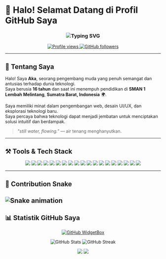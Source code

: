 # 👋 Halo! Selamat Datang di Profil GitHub Saya

<h3 align="center">
  <img src="https://readme-typing-svg.herokuapp.com?size=24&duration=4000&color=58A6FF&center=true&vCenter=true&width=500&lines=Students;Developer;Open+Source+Enthusiast" alt="Typing SVG">
</h3>

<p align="center">
  <a href="https://github.com/akaanakbaik">
    <img src="https://komarev.com/ghpvc/?username=akaanakbaik&color=blue" alt="Profile views"/>
  </a>
  <a href="https://github.com/akaanakbaik?tab=followers">
    <img src="https://img.shields.io/github/followers/akaanakbaik?label=Follow&style=social" alt="GitHub followers"/>
  </a>
</p>

---

## 🚀 Tentang Saya
Halo! Saya **Aka**, seorang pengembang muda yang penuh semangat dan antusias terhadap dunia teknologi.  
Saya berusia **16 tahun** dan saat ini menempuh pendidikan di **SMAN 1 Lembah Melintang**, **Sumatra Barat, Indonesia** 🌍.  

Saya memiliki minat dalam pengembangan web, desain UI/UX, dan eksplorasi teknologi baru.  
Saya percaya bahwa teknologi dapat menjadi jembatan untuk menciptakan solusi intuitif dan berdampak.  

> _"still water, flowing."_ — air tenang menghanyutkan.

---

## ⚒️ Tools & Tech Stack
<p align="center">
  <!-- Code Editors -->
  <img src="https://img.shields.io/badge/VSCode-0078d7?style=for-the-badge&logo=visual%20studio%20code&logoColor=white" />
  <img src="https://img.shields.io/badge/Neovim-57A143?style=for-the-badge&logo=neovim&logoColor=white" />
  
  <!-- Version Control -->
  <img src="https://img.shields.io/badge/Git-F05032?style=for-the-badge&logo=git&logoColor=white" />
  <img src="https://img.shields.io/badge/GitHub-181717?style=for-the-badge&logo=github&logoColor=white" />
  
  <!-- Languages -->
  <img src="https://img.shields.io/badge/JavaScript-F7DF1E?style=for-the-badge&logo=javascript&logoColor=black" />
  <img src="https://img.shields.io/badge/Node.js-43853D?style=for-the-badge&logo=node.js&logoColor=white" />
  <img src="https://img.shields.io/badge/Python-3776AB?style=for-the-badge&logo=python&logoColor=white" />
  <img src="https://img.shields.io/badge/Java-ED8B00?style=for-the-badge&logo=java&logoColor=white" />
  <img src="https://img.shields.io/badge/C++-00599C?style=for-the-badge&logo=c%2B%2B&logoColor=white" />

  <!-- Frameworks -->
  <img src="https://img.shields.io/badge/Express.js-000000?style=for-the-badge&logo=express&logoColor=white" />
  <img src="https://img.shields.io/badge/React-20232A?style=for-the-badge&logo=react&logoColor=61DAFB" />
  <img src="https://img.shields.io/badge/TailwindCSS-38B2AC?style=for-the-badge&logo=tailwind-css&logoColor=white" />
  <img src="https://img.shields.io/badge/Bootstrap-7952B3?style=for-the-badge&logo=bootstrap&logoColor=white" />

  <!-- Databases -->
  <img src="https://img.shields.io/badge/MongoDB-47A248?style=for-the-badge&logo=mongodb&logoColor=white" />
  <img src="https://img.shields.io/badge/MySQL-005C84?style=for-the-badge&logo=mysql&logoColor=white" />

  <!-- OS & Deployment -->
  <img src="https://img.shields.io/badge/Linux-FCC624?style=for-the-badge&logo=linux&logoColor=black" />
  <img src="https://img.shields.io/badge/Docker-2496ED?style=for-the-badge&logo=docker&logoColor=white" />
  <img src="https://img.shields.io/badge/DigitalOcean-0080FF?style=for-the-badge&logo=digitalocean&logoColor=white" />
  <img src="https://img.shields.io/badge/Pterodactyl-1D1D1D?style=for-the-badge&logo=linuxcontainers&logoColor=white" />
</p>

---

## 🐍 Contribution Snake
![Snake animation](https://raw.githubusercontent.com/akaanakbaik/akaanakbaik/output/github-contribution-grid-snake.svg)
---

## 📊 Statistik GitHub Saya
<p align="center">
  <a href="https://github.com/akaanakbaik">
    <img src="https://github-widgetbox.vercel.app/api/profile?username=akaanakbaik&data=followers,repositories,stars,commits&theme=nautilus" alt="GitHub WidgetBox"/>
  </a>
</p>

<p align="center">
  <img src="https://github-readme-stats.vercel.app/api?username=akaanakbaik&show_icons=true&theme=radical&hide_border=true&count_private=true" alt="GitHub Stats"/>
  <img src="https://github-readme-streak-stats.herokuapp.com/?user=akaanakbaik&theme=radical&hide_border=true" alt="GitHub Streak"/>
</p>

<div align="center">
  <img src="http://github-profile-summary-cards.vercel.app/api/cards/profile-details?username=akaanakbaik&theme=2077" />
  <img src="http://github-profile-summary-cards.vercel.app/api/cards/repos-per-language?username=akaanakbaik&theme=2077" />

